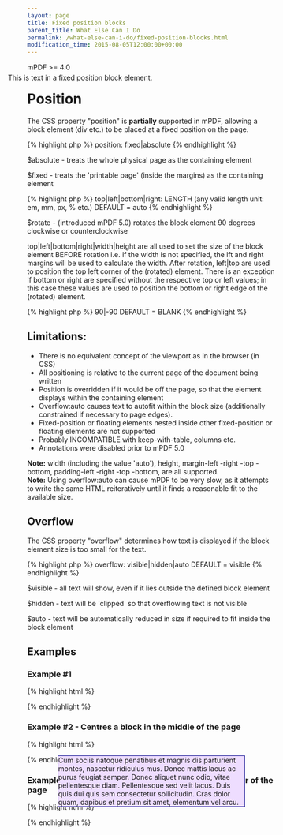 ```yaml
---
layout: page
title: Fixed position blocks
parent_title: What Else Can I Do
permalink: /what-else-can-i-do/fixed-position-blocks.html
modification_time: 2015-08-05T12:00:00+00:00
---
```


mPDF >= 4.0

# Position

The CSS property "position" is **partially** supported in mPDF, allowing a block element (div etc.) to be placed at a
fixed position on the page.

{% highlight php %}
position: fixed|absolute
{% endhighlight %}

<span class="parameter">$absolute</span> - treats the whole physical page as the containing element

<span class="parameter">$fixed</span> - treats the 'printable page' (inside the margins) as the containing element

{% highlight php %}
top|left|bottom|right: LENGTH (any valid length unit: em, mm, px, % etc.) DEFAULT = auto
{% endhighlight %}

<span class="parameter">$rotate</span> - (introduced mPDF 5.0) rotates the block element 90 degrees clockwise or
counterclockwise

top|left|bottom|right|width|height are all used to set the size of the block element BEFORE rotation i.e. if the width
is not specified, the lft and right margins will be used to calculate the width. After rotation, left|top are used to
position the top left corner of the (rotated) element. There is an exception if bottom or right are specified without
the respective top or left values; in this case these values are used to position the bottom or right edge of the
(rotated) element.

{% highlight php %}
90|-90 DEFAULT = BLANK
{% endhighlight %}

## Limitations:

- There is no equivalent concept of the viewport as in the browser (in CSS)
- All positioning is relative to the current page of the document being written
- Position is overridden if it would be off the page, so that the element displays within the containing element
- Overflow:auto causes text to autofit within the block size (additionally constrained if necessary to page edges).
- Fixed-position or floating elements nested inside other fixed-position or floating elements are not supported
- Probably INCOMPATIBLE with keep-with-table, columns etc.
- Annotations were disabled prior to mPDF 5.0

<div class="alert alert-info" role="alert">
    <strong>Note:</strong> width (including the value 'auto'), height, margin-left -right -top -bottom, padding-left
    -right -top -bottom, are all supported.
</div>

<div class="alert alert-info" role="alert">
    <strong>Note:</strong> Using overflow:auto can cause mPDF to be very slow, as it attempts to write the same HTML
    reiteratively until it finds a reasonable fit to the available size.
</div>

## Overflow

The CSS property "overflow" determines how text is displayed if the block element size is too small for the text.

{% highlight php %}
overflow: visible|hidden|auto  DEFAULT = visible
{% endhighlight %}

<span class="parameter">$visible</span> - all text will show, even if it lies outside the defined block element

<span class="parameter">$hidden</span> - text will be 'clipped' so that overflowing text is not visible

<span class="parameter">$auto</span> - text will be automatically reduced in size if required to fit inside the block element

## Examples

### Example #1

{% highlight html %}
<div style="position: absolute; top: 50mm; left: 50mm; width: 100mm;">

This is text in a fixed position block element.

</div>
{% endhighlight %}

### Example #2 - Centres a block in the middle of the page

{% highlight html %}
<style>

.myfixed {

    position: absolute;

    overflow: visible;

    left: 0;

    right: 0;

    width: 100mm;   /* you must specify a width */

    margin-top: auto;

    margin-bottom: auto;

    margin-left: auto;

    margin-right: auto;

    border: 1px solid #000088;

    background-color: #EEDDFF;

}

</style>

<div class="myfixed">Cum sociis natoque penatibus et magnis dis parturient montes, nascetur ridiculus mus. Donec mattis lacus ac purus feugiat semper. Donec aliquet nunc odio, vitae pellentesque diam. Pellentesque sed velit lacus. Duis quis dui quis sem consectetur sollicitudin. Cras dolor quam, dapibus et pretium sit amet, elementum vel arcu.</div>
{% endhighlight %}

### Example #3 - Rotated barcode at the bottom right corner of the page

{% highlight html %}
<div style="position: fixed; right: 0mm; bottom: 0mm; rotate: -90;">
    <barcode code="978-0-9542246-0" class="barcode" />
</div>
{% endhighlight %}


